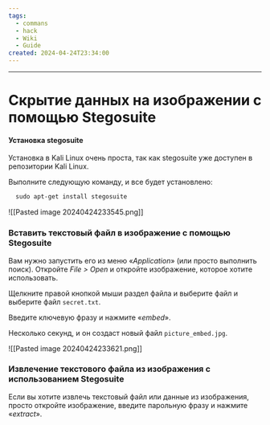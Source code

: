 ```yaml
---
tags:
  - commans
  - hack
  - Wiki
  - Guide
created: 2024-04-24T23:34:00
---
```

---
# Скрытие данных на изображении с помощью Stegosuite

#### Установка stegosuite

Установка в Kali Linux очень проста, так как stegosuite уже доступен в репозитории Kali Linux.

Выполните следующую команду, и все будет установлено:  
```bash
  sudo apt-get install stegosuite 
```

![[Pasted image 20240424233545.png]]

### Вставить текстовый файл в изображение с помощью Stegosuite

Вам нужно запустить его из меню «*Application*» (или просто выполнить поиск). Откройте *File > Open* и откройте изображение, которое хотите использовать.

Щелкните правой кнопкой мыши раздел файла и выберите файл и выберите файл `secret.txt`.

Введите ключевую фразу и нажмите «*embed*».

Несколько секунд, и он создаст новый файл `picture_embed.jpg`.

![[Pasted image 20240424233621.png]]

### Извлечение текстового файла из изображения с использованием Stegosuite

Если вы хотите извлечь текстовый файл или данные из изображения, просто откройте изображение, введите парольную фразу и нажмите «*extract*».
